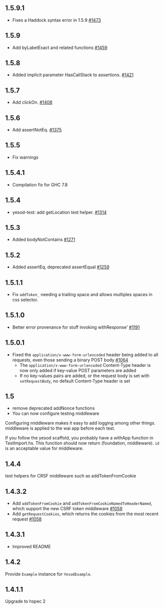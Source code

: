 ## 1.5.9.1

* Fixes a Haddock syntax error in 1.5.9 [#1473](https://github.com/yesodweb/yesod/pull/1473)

## 1.5.9
* Add byLabelExact and related functions
[#1459](https://github.com/yesodweb/yesod/pull/1459)

## 1.5.8
* Added implicit parameter HasCallStack to assertions.
[#1421](https://github.com/yesodweb/yesod/pull/1421)

## 1.5.7

* Add clickOn.
[#1408](https://github.com/yesodweb/yesod/pull/1408)

## 1.5.6

* Add assertNotEq.
[#1375](https://github.com/yesodweb/yesod/pull/1375)

## 1.5.5

* Fix warnings

## 1.5.4.1

* Compilation fix for GHC 7.8

## 1.5.4

* yesod-test: add getLocation test helper. [#1314](https://github.com/yesodweb/yesod/pull/1314)

## 1.5.3

* Added bodyNotContains [#1271](https://github.com/yesodweb/yesod/pull/1271)

## 1.5.2

* Added assertEq, deprecated assertEqual [#1259](https://github.com/yesodweb/yesod/pull/1259)

## 1.5.1.1

* Fix `addToken_` needing a trailing space and allows multiples spaces in css selector.

## 1.5.1.0

* Better error provenance for stuff invoking withResponse' [#1191](https://github.com/yesodweb/yesod/pull/1191)

## 1.5.0.1

* Fixed the `application/x-www-form-urlencoded` header being added to all requests, even those sending a binary POST body [#1064](https://github.com/yesodweb/yesod/pull/1064/files)
	* The `application/x-www-form-urlencoded` Content-Type header is now only added if key-value POST parameters are added
	* If no key-values pairs are added, or the request body is set with `setRequestBody`, no default Content-Type header is set

## 1.5

* remove deprecated addNonce functions
* You can now configure testing middleware

Configuring middleware makes it easy to add logging among other things.
middleware is applied to the wai app before each test.

If you follow the yesod scaffold, you probably have a
withApp function in TestImport.hs.
This function should now return (foundation, middleware).
`id` is an acceptable value for middleware.


## 1.4.4

test helpers for CRSF middleware such as addTokenFromCookie

## 1.4.3.2

* Add `addTokenFromCookie` and `addTokenFromCookieNamedToHeaderNamed`, which support the new CSRF token middleware [#1058](https://github.com/yesodweb/yesod/pull/1058)
* Add `getRequestCookies`, which returns the cookies from the most recent request [#1058](https://github.com/yesodweb/yesod/pull/1058)

## 1.4.3.1

* Improved README

## 1.4.2

Provide `Example` instance for `YesodExample`.

## 1.4.1.1

Upgrade to hspec 2
